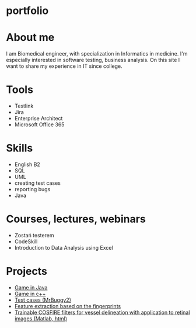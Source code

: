 # portfolio
# About me
I am Biomedical engineer, with specialization in Informatics in medicine. I'm especially interested in software testing, business analysis. On this site I want to share my experience in IT since college.

# Tools
<ul>
   <li> Testlink </li>
    <li> Jira </li>
   <li> Enterprise Architect </li>
   <li> Microsoft Office 365 </li>
  </ul>

# Skills
<ul>
   <li> English B2 </li>
   <li> SQL </li>
   <li> UML </li>
   <li> creating test cases </li>
   <li> reporting bugs </li>
   <li> Java </li>
</ul>

# Courses, lectures, webinars
<ul>
   <li> Zostań testerem </li>
   <li> CodeSkill </li>
   <li> Introduction to Data Analysis using Excel </li>
</ul>


# Projects
<ul>
   <li> <a href= "https://github.com/mallop/portfolio/tree/mallop-project1/Java_game/GameJava"> Game in Java </a> </li>
   <li> <a href= "https://github.com/mallop/portfolio/tree/mallop-project1/c%2B%2B_game"> Game in c++ </a> </li>
    <li> <a href= "https://drive.google.com/file/d/1E-_3FLRhfSbGkS0DSqDQFVh0lGu5IhHQ/view?usp=sharing"> Test cases (MrBuggy2)</a> </li>
   <li> <a href= "https://github.com/mallop/portfolio/tree/mallop-project1/Matlab_feature_extraction/Matlab_feature_extraction">Feature extraction based on the fingerprints </a> </li>
    <li> <a href= "https://github.com/mallop/portfolio/tree/mallop-project1/Matlab_cosfire_filters/Matlab_cosfire_filters"> Trainable COSFIRE filters for vessel delineation with application to retinal images (Matlab, html) </a> </li>
 </ul>
 
